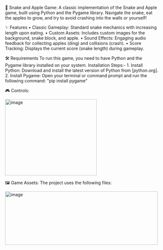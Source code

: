 🐍 Snake and Apple Game:
A classic implementation of the Snake and Apple game, built using Python and the Pygame library. Navigate the snake, eat the apples to grow, and try to avoid crashing into the walls or yourself!

✨ Features
•	Classic Gameplay: Standard snake mechanics with increasing length upon eating.
•	Custom Assets: Includes custom images for the background, snake block, and apple.
•	Sound Effects: Engaging audio feedback for collecting apples (ding) and collisions (crash).
•	Score Tracking: Displays the current score (snake length) during gameplay.

🛠️ Requirements
To run this game, you need to have Python and the Pygame library installed on your system.
    Installation Steps:-
       1.	Install Python: Download and install the latest version of Python from [python.org].
       2.	Install Pygame: Open your terminal or command prompt and run the following command: "pip install pygame"

🎮 Controls:

<img width="300" height="250" alt="image" src="https://github.com/user-attachments/assets/f8556000-e833-4ab6-b37e-db2058964986" />


🖼️ Game Assets:
The project uses the following files:

<img width="500" height="175" alt="image" src="https://github.com/user-attachments/assets/d3b92a14-b7a7-4b88-ab6e-1e04d9bf2898" />



